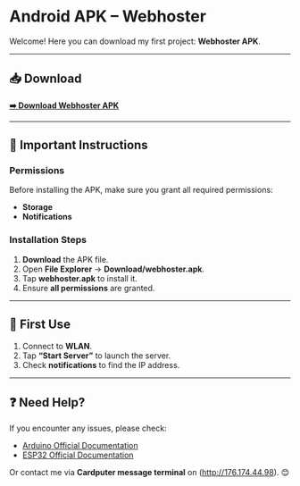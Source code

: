 # Android APK – Webhoster

Welcome! Here you can download my first project: **Webhoster APK**.

---

## 📥 Download

[**➡️ Download Webhoster APK**](http://176.174.44.98/android/webhoster/webhoster.apk)

---

## 📌 Important Instructions

### **Permissions**
Before installing the APK, make sure you grant all required permissions:
- **Storage**
- **Notifications**

### **Installation Steps**
1. **Download** the APK file.  
2. Open **File Explorer** → **Download/webhoster.apk**.  
3. Tap **webhoster.apk** to install it.  
4. Ensure **all permissions** are granted.

---

## 🚀 First Use

1. Connect to **WLAN**.  
2. Tap **“Start Server”** to launch the server.  
3. Check **notifications** to find the IP address.

---

## ❓ Need Help?

If you encounter any issues, please check:
- [Arduino Official Documentation](https://www.arduino.cc/en/Guide)  
- [ESP32 Official Documentation](https://docs.espressif.com/projects/esp-idf/en/latest/esp32/)  

Or contact me via **Cardputer message terminal** on (http://176.174.44.98). 😊
